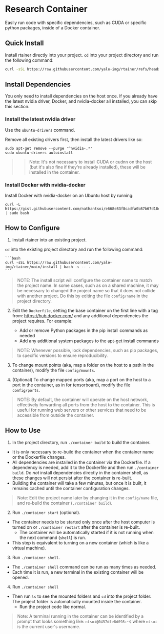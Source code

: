# Research Container

Easily run code with specific dependencies, such as CUDA or specific python packages, inside of a Docker container.

## Quick Install

Install rtainer directly into your project. `cd` into your project directory and run the following command:

```bash
curl -sSL https://raw.githubusercontent.com/yale-img/rtainer/refs/heads/master/install | bash -s -- .
```

## Install Dependencies

You only need to install dependencies on the host once. If you already have the latest nvidia driver, Docker, and nvidia-docker all installed, you can skip this section.

### Install the latest nvidia driver

Use the `ubuntu-drivers` command.

Remove all existing drivers first, then install the latest drivers like so:

```
sudo apt-get remove --purge '^nvidia-.*'
sudo ubuntu-drivers autoinstall
```

>> Note: It's not necessary to install CUDA or cudnn on the host (but it's also fine if they're already installed), these will be installed in the container.

### Install Docker with nvidia-docker

Install Docker with nvidia-docker on an Ubuntu host by running:

```
curl -L https://gist.githubusercontent.com/nathantsoi/e668e83f8cadfa0b87b67d18cc965bd3/raw/setup_docker.sh | sudo bash
```

## How to Configure

1. Install rtainer into an existing project. 

  `cd` into the existing project directory and run the following command:

	```bash
	curl -sSL https://raw.githubusercontent.com/yale-img/rtainer/main/install | bash -s -- . 
	```
> NOTE: The install script will configure the container name to match the project name. In some cases, such as on a shared machine, it may be necessary to changed the project name so that it does not collide with another project. Do this by editing the file `config/name` in the project directory.

2. Edit the `Dockerfile`, setting the base container on the first line with a tag from: https://hub.docker.com/ and any additional dependencies the project requires. For example:

   - Add or remove Python packages in the pip install commands as needed
   - Add any additional system packages to the apt-get install commands

> NOTE: Whenever possible, lock dependencies, such as pip packages, to specific versions to ensure reproducibility.

3. To change mount points (aka, map a folder on the host to a path in the container), modify the file `config/mounts`.

4. (Optional) To change mapped ports (aka, map a port on the host to a port in the container, as in for tensorboard), modify the file `config/ports`.

  > NOTE: By default, the container will operate on the host network, effectively forwarding all ports from the host to the container. This is useful for running web servers or other services that need to be accessible from outside the container.

## How to Use

1. In the project directory, run `./container build` to build the container.
  - It is only necessary to re-build the container when the container name or the Dockerfile changes.
  - All dependencies are installed in the container via the Dockerfile. If a dependency is needed, add it to the Dockerfile and then run `./container build`. Do _not_ install dependencies directly in the container shell, as these changes will not persist after the container is re-built.
  - Building the container will take a few minutes, but once it is built, it remains cached until the container configuration changes.

> Note: Edit the project name later by changing it in the `config/name` file, and re-build the container (`./container build`).

2. Run `./container start` (optional).
  - The container needs to be started only once after the host computer is turned on or `./container restart` after the container is re-built.
	- The container will be automatically started if it is not running when the next command (`shell`) is run.
  - This step is equivalent to turning on a new container (which is like a virtual machine).

3. Run `./container shell`.
  - The `./container shell` command can be run as many times as needed.
  - Each time it is run, a new terminal in the existing container will be opened.

4. Run `./container shell`
  - Then run `ls` to see the mounted folders and `cd` into the project folder. The project folder is automatically mounted inside the container.
	- Run the project code like normal.

> Note: A terminal running in the container can be identified by a prompt that looks something like: `ntsoi@0457dfe8d098:~$` where `ntsoi` is the current user's username.




